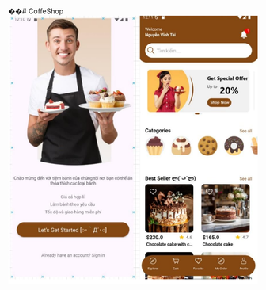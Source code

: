 ��#   C o f f e S h o p 
 
 ![Image Alt](https://github.com/iawak-source/CoffeShop/blob/main/fdcbe509-9932-4288-acbc-27a1be3ede28.jpg?raw=true)
